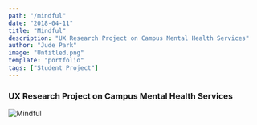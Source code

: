```yaml
---
path: "/mindful"
date: "2018-04-11"
title: "Mindful"
description: "UX Research Project on Campus Mental Health Services"
author: "Jude Park"
image: "Untitled.png"
template: "portfolio"
tags: ["Student Project"]
---
```

### UX Research Project on Campus Mental Health Services
<!-- end -->

![Mindful](https://66.media.tumblr.com/e21c9c1cb1fc7042f325ada1cc101dfd/tumblr_po7uj3CO5t1taz7avo1_1280.jpg "Mindful Poster")

<br/>
<br/>